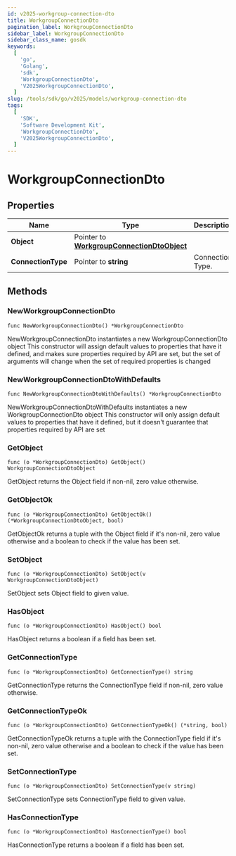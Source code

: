 ```yaml
---
id: v2025-workgroup-connection-dto
title: WorkgroupConnectionDto
pagination_label: WorkgroupConnectionDto
sidebar_label: WorkgroupConnectionDto
sidebar_class_name: gosdk
keywords:
  [
    'go',
    'Golang',
    'sdk',
    'WorkgroupConnectionDto',
    'V2025WorkgroupConnectionDto',
  ]
slug: /tools/sdk/go/v2025/models/workgroup-connection-dto
tags:
  [
    'SDK',
    'Software Development Kit',
    'WorkgroupConnectionDto',
    'V2025WorkgroupConnectionDto',
  ]
---
```


# WorkgroupConnectionDto

## Properties

| Name | Type | Description | Notes |
| --- | --- | --- | --- |
| **Object** | Pointer to [**WorkgroupConnectionDtoObject**](workgroup-connection-dto-object) |  | [optional] |
| **ConnectionType** | Pointer to **string** | Connection Type. | [optional] |

## Methods

### NewWorkgroupConnectionDto

`func NewWorkgroupConnectionDto() *WorkgroupConnectionDto`

NewWorkgroupConnectionDto instantiates a new WorkgroupConnectionDto object This constructor will assign default values to properties that have it defined, and makes sure properties required by API are set, but the set of arguments will change when the set of required properties is changed

### NewWorkgroupConnectionDtoWithDefaults

`func NewWorkgroupConnectionDtoWithDefaults() *WorkgroupConnectionDto`

NewWorkgroupConnectionDtoWithDefaults instantiates a new WorkgroupConnectionDto object This constructor will only assign default values to properties that have it defined, but it doesn't guarantee that properties required by API are set

### GetObject

`func (o *WorkgroupConnectionDto) GetObject() WorkgroupConnectionDtoObject`

GetObject returns the Object field if non-nil, zero value otherwise.

### GetObjectOk

`func (o *WorkgroupConnectionDto) GetObjectOk() (*WorkgroupConnectionDtoObject, bool)`

GetObjectOk returns a tuple with the Object field if it's non-nil, zero value otherwise and a boolean to check if the value has been set.

### SetObject

`func (o *WorkgroupConnectionDto) SetObject(v WorkgroupConnectionDtoObject)`

SetObject sets Object field to given value.

### HasObject

`func (o *WorkgroupConnectionDto) HasObject() bool`

HasObject returns a boolean if a field has been set.

### GetConnectionType

`func (o *WorkgroupConnectionDto) GetConnectionType() string`

GetConnectionType returns the ConnectionType field if non-nil, zero value otherwise.

### GetConnectionTypeOk

`func (o *WorkgroupConnectionDto) GetConnectionTypeOk() (*string, bool)`

GetConnectionTypeOk returns a tuple with the ConnectionType field if it's non-nil, zero value otherwise and a boolean to check if the value has been set.

### SetConnectionType

`func (o *WorkgroupConnectionDto) SetConnectionType(v string)`

SetConnectionType sets ConnectionType field to given value.

### HasConnectionType

`func (o *WorkgroupConnectionDto) HasConnectionType() bool`

HasConnectionType returns a boolean if a field has been set.
